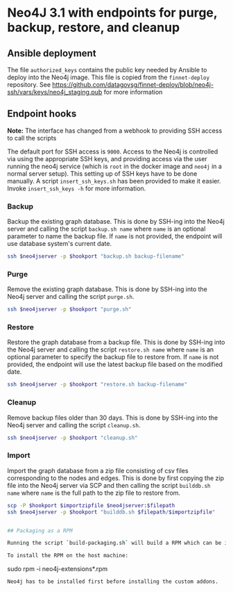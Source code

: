 # Neo4J 3.1 with endpoints for purge, backup, restore, and cleanup

## Ansible deployment

The file `authorized_keys` contains the public key needed by Ansible to deploy into the Neo4j image. This file is copied from the `finnet-deploy` repository. See https://github.com/datagovsg/finnet-deploy/blob/neo4j-ssh/vars/keys/neo4j_staging.pub for more information

## Endpoint hooks

**Note:** The interface has changed from a webhook to providing SSH access to call the scripts

The default port for SSH access is `9000`. Access to the Neo4j is controlled via using the appropriate SSH keys, and providing access via the user running the neo4j service (which is `root` in the docker image and `neo4j` in a normal server setup). This setting up of SSH keys have to be done manually. A script `insert_ssh_keys.sh` has been provided to make it easier. Invoke `insert_ssh_keys -h` for more information.

### Backup

Backup the existing graph database. This is done by SSH-ing into the Neo4j server and calling the script `backup.sh name` where `name` is an optional parameter to name the backup file. If `name` is not provided, the endpoint will use database system's current date.

```bash
ssh $neo4jserver -p $hookport "backup.sh backup-filename"
```

### Purge

Remove the existing graph database. This is done by SSH-ing into the Neo4j server and calling the script `purge.sh`.

```bash
ssh $neo4jserver -p $hookport "purge.sh"
```

### Restore

Restore the graph database from a backup file. This is done by SSH-ing into the Neo4j server and calling the script `restore.sh name` where `name` is an optional parameter to specify the backup file to restore from. If `name` is not provided, the endpoint will use the latest backup file based on the modified date.

```bash
ssh $neo4jserver -p $hookport "restore.sh backup-filename"
```

### Cleanup

Remove backup files older than 30 days. This is done by SSH-ing into the Neo4j server and calling the script `cleanup.sh`.

```bash
ssh $neo4jserver -p $hookport "cleanup.sh"
```


### Import

Import the graph database from a zip file consisting of csv files corresponding to the nodes and edges. This is done by first copying the zip file into the Neo4j server via SCP and then calling the script `builddb.sh name` where `name` is the full path to the zip file to restore from.

```bash
scp -P $hookport $importzipfile $neo4jserver:$filepath
ssh $neo4jserver -p $hookport "builddb.sh $filepath/$importzipfile"


## Packaging as a RPM

Running the script `build-packaging.sh` will build a RPM which can be installed in the host machine (with Neo4j installed) as a service.

To install the RPM on the host machine:
```
sudo rpm -i neo4j-extensions*.rpm
```
Neo4j has to be installed first before installing the custom addons.
